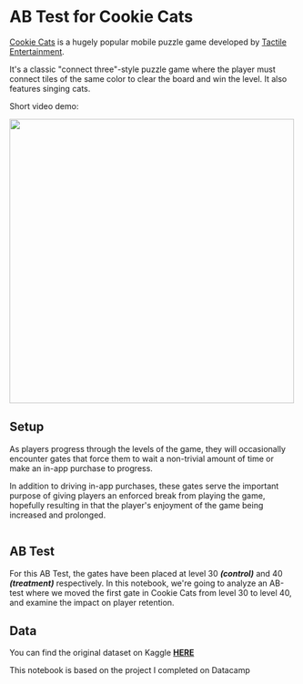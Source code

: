 # AB Test for Cookie Cats

<p><a href="https://www.facebook.com/cookiecatsgame">Cookie Cats</a> is a hugely popular mobile puzzle game developed by <a href="http://tactile.dk">Tactile Entertainment</a>. 

It's a classic "connect three"-style puzzle game where the player must connect tiles of the same color to clear the board and win the level. It also features singing cats. 

Short video demo:</p>
<p><a href="https://youtu.be/GaP5f0jVTWE"><img src="https://assets.datacamp.com/production/project_184/img/cookie_cats_video.jpeg" style="width: 500px"></a></p>

## Setup
<p>As players progress through the levels of the game, they will occasionally encounter gates that force them to wait a non-trivial amount of time or make an in-app purchase to progress. 

In addition to driving in-app purchases, these gates serve the important purpose of giving players an enforced break from playing the game, hopefully resulting in that the player's enjoyment of the game being increased and prolonged.</p>
<p><img src="https://assets.datacamp.com/production/project_184/img/cc_gates.png" alt></p>

## AB Test
For this AB Test, the gates have been placed at level 30 ***(control)*** and 40 ***(treatment)*** respectively. In this notebook, we're going to analyze an AB-test where we moved the first gate in Cookie Cats from level 30 to level 40, and examine the impact on player retention.

## Data
You can find the original dataset on Kaggle [**HERE**](https://www.kaggle.com/arpitdw/cokie-cats)

This notebook is based on the project I completed on Datacamp
